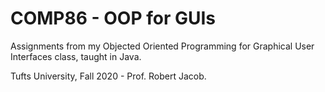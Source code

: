 # COMP86 - OOP for GUIs
Assignments from my Objected Oriented Programming for Graphical User Interfaces class, taught in Java.

Tufts University, Fall 2020 - Prof. Robert Jacob.
